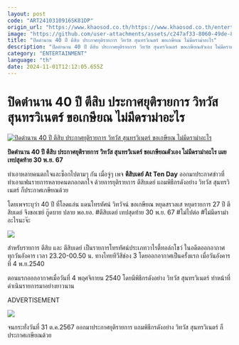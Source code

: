 ```yaml
---
layout: post
code: "ART2410310916SK81DP"
origin_url: "https://www.khaosod.co.th/https://www.khaosod.co.th/entertainment/news_9484038"
image: "https://github.com/user-attachments/assets/c247af33-8060-49de-80e8-b981a81aed48"
title: "ปิดตำนาน 40 ปี ตีสิบ ประกาศยุติรายการ วิทวัส สุนทรวิเนตร์ ขอเกษียณ ไม่มีดราม่าอะไร"
description: "ปิดตำนาน 40 ปี ตีสิบ ประกาศยุติรายการ วิทวัส สุนทรวิเนตร์ ขอเกษียณตัวเอง ไม่มีดราม่าอะไร เผยทปสุดท้าย 30 พ.ย. 67"
category: "ENTERTAINMENT"
language: "th"
date: 2024-11-01T12:12:05.655Z
---
```


# ปิดตำนาน 40 ปี ตีสิบ ประกาศยุติรายการ วิทวัส สุนทรวิเนตร์ ขอเกษียณ ไม่มีดราม่าอะไร

[![ปิดตำนาน 40 ปี ตีสิบ ประกาศยุติรายการ วิทวัส สุนทรวิเนตร์ ขอเกษียณ ไม่มีดราม่าอะไร](https://www.khaosod.co.th/wpapp/uploads/2024/10/ATTENDAY454-8.jpg "ปิดตำนาน 40 ปี ตีสิบ ประกาศยุติรายการ วิทวัส สุนทรวิเนตร์ ขอเกษียณ ไม่มีดราม่าอะไร")](https://www.khaosod.co.th/wpapp/uploads/2024/10/ATTENDAY454-8.jpg)

**ปิดตำนาน 40 ปี ตีสิบ ประกาศยุติรายการ วิทวัส สุนทรวิเนตร์ ขอเกษียณตัวเอง ไม่มีดราม่าอะไร เผยเทปสุดท้าย 30 พ.ย. 67**

ทำเอาหลายคนตกใจและช็อกไปตามๆ กัน เมื่อจู่ๆ เพจ **ตีสิบเดย์ At Ten Day** ออกมาประกาศข่าวที่ทำเอาแฟนรายการหลายคนตกอกตกใจ ด้วยการยุติรายการ ตีสิบเดย์ แถมพิธีกรดังอย่าง วิทวัส สุนทรวิเนตร์ ก็ประกาศเกษียณด้วย

โดยเพจระบุว่า 40 ปี ที่โลดแล่น แดนโทรทัศน์ วิทวัจน์ ขอเกษียณ หยุดสรวลเส หยุดรายการ 27 ปี ตีสิบเดย์ จึงขอเซย์ กู๊ดบาย ปลาย พอ.ยอ. #ตีสิบเดย์ เทปสุดท้าย 30 พ.ย. 67 #ไม่ไปต่อ #ไม่มีดราม่าอะไรนะจ๊ะ

[![](https://www.khaosod.co.th/wpapp/uploads/2024/10/ATTENDAY454-5.jpg)](https://www.khaosod.co.th/wpapp/uploads/2024/10/ATTENDAY454-5.jpg)

สำหรับรายการ ตีสิบ และ ตีสิบเดย์ เป็นรายการโทรทัศน์ประเภทวาไรตี้ทอล์กโชว์ ในอดีตออกอากาศทุกวันอังคาร เวลา 23.20-00.50 น. ทางไทยทีวีสีช่อง 3 โดยออกอากาศเป็นครั้งแรก เมื่อวันอังคารที่ 4 พ.ย.2540

ตอนแรกออกอากาศเมื่อวันที่ 4 พฤศจิกายน 2540 โดยมีพิธีกรดังอย่าง วิทวัส สุนทรวิเนตร์ ทำหน้าที่ดำเนินรายการมาอย่างยาวนาน

ADVERTISEMENT

[![](https://www.khaosod.co.th/wpapp/uploads/2024/10/ATTENDAY454-2.jpg)](https://www.khaosod.co.th/wpapp/uploads/2024/10/ATTENDAY454-2.jpg)

จนกระทั่งวันที่ 31 ต.ค.2567 ออกมาประกาศยุติรายการ แถมพิธีกรดังอย่าง วิทวัส สุนทรวิเนตร์ ก็ประกาศเกษียณด้วย